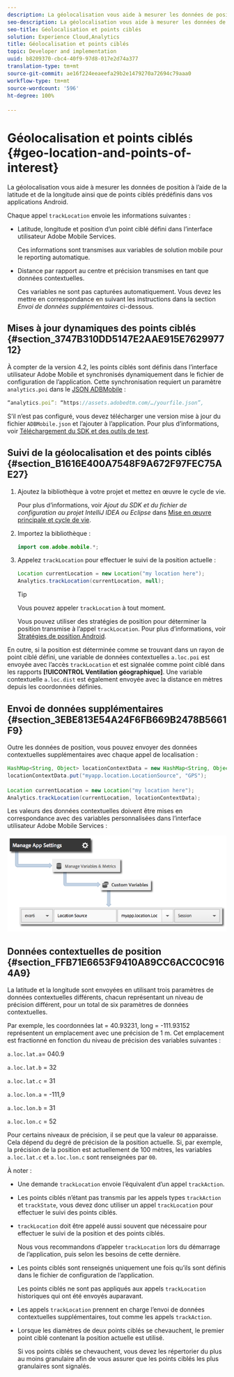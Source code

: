 ```yaml
---
description: La géolocalisation vous aide à mesurer les données de position à l’aide de la latitude et de la longitude ainsi que de points ciblés prédéfinis dans vos applications Android.
seo-description: La géolocalisation vous aide à mesurer les données de position à l’aide de la latitude et de la longitude ainsi que de points ciblés prédéfinis dans vos applications Android.
seo-title: Géolocalisation et points ciblés
solution: Experience Cloud,Analytics
title: Géolocalisation et points ciblés
topic: Developer and implementation
uuid: b8209370-cbc4-40f9-97d8-017e2d74a377
translation-type: tm+mt
source-git-commit: ae16f224eeaeefa29b2e1479270a72694c79aaa0
workflow-type: tm+mt
source-wordcount: '596'
ht-degree: 100%

---
```



# Géolocalisation et points ciblés {#geo-location-and-points-of-interest}

La géolocalisation vous aide à mesurer les données de position à l’aide de la latitude et de la longitude ainsi que de points ciblés prédéfinis dans vos applications Android.

Chaque appel `trackLocation` envoie les informations suivantes :

* Latitude, longitude et position d’un point ciblé défini dans l’interface utilisateur Adobe Mobile Services.

   Ces informations sont transmises aux variables de solution mobile pour le reporting automatique.

* Distance par rapport au centre et précision transmises en tant que données contextuelles.

   Ces variables ne sont pas capturées automatiquement. Vous devez les mettre en correspondance en suivant les instructions dans la section *Envoi de données supplémentaires* ci-dessous.

## Mises à jour dynamiques des points ciblés {#section_3747B310DD5147E2AAE915E762997712}

À compter de la version 4.2, les points ciblés sont définis dans l’interface utilisateur Adobe Mobile et synchronisés dynamiquement dans le fichier de configuration de l’application. Cette synchronisation requiert un paramètre `analytics.poi` dans le [JSON ADBMobile](/help/android/configuration/json-config/json-config.md) :

```js
“analytics.poi”: “https://assets.adobedtm.com/…/yourfile.json”,
```

S’il n’est pas configuré, vous devez télécharger une version mise à jour du fichier `ADBMobile.json` et l’ajouter à l’application. Pour plus d’informations, voir [Téléchargement du SDK et des outils de test](/help/android/getting-started/requirements.md).

## Suivi de la géolocalisation et des points ciblés {#section_B1616E400A7548F9A672F97FEC75AE27}

1. Ajoutez la bibliothèque à votre projet et mettez en œuvre le cycle de vie.

   Pour plus d’informations, voir *Ajout du SDK et du fichier de configuration au projet IntelliJ IDEA ou Eclipse* dans [Mise en œuvre principale et cycle de vie](/help/android/getting-started/dev-qs.md).

1. Importez la bibliothèque :

   ```java
   import com.adobe.mobile.*;
   ```

1. Appelez `trackLocation` pour effectuer le suivi de la position actuelle :

   ```java
   Location currentLocation = new Location("my location here"); 
   Analytics.trackLocation(currentLocation, null);
   ```

   >[!TIP]
   >
   >Vous pouvez appeler `trackLocation` à tout moment.

   Vous pouvez utiliser des stratégies de position pour déterminer la position transmise à l’appel `trackLocation`. Pour plus d’informations, voir [Stratégies de position Android](https://developer.android.com/guide/topics/location/strategies.html).

En outre, si la position est déterminée comme se trouvant dans un rayon de point ciblé défini, une variable de données contextuelles `a.loc.poi` est envoyée avec l’accès `trackLocation` et est signalée comme point ciblé dans les rapports **[!UICONTROL Ventilation géographique]**. Une variable contextuelle `a.loc.dist` est également envoyée avec la distance en mètres depuis les coordonnées définies.

## Envoi de données supplémentaires {#section_3EBE813E54A24F6FB669B2478B5661F9}

Outre les données de position, vous pouvez envoyer des données contextuelles supplémentaires avec chaque appel de localisation :

```java
HashMap<String, Object> locationContextData = new HashMap<String, Object>(); 
locationContextData.put("myapp.location.LocationSource", "GPS"); 
 
Location currentLocation = new Location("my location here"); 
Analytics.trackLocation(currentLocation, locationContextData);
```

Les valeurs des données contextuelles doivent être mises en correspondance avec des variables personnalisées dans l’interface utilisateur Adobe Mobile Services :

![](assets/map-location-context-data.png)

## Données contextuelles de position {#section_FFB71E6653F9410A89CC6ACC0C9164A9}

La latitude et la longitude sont envoyées en utilisant trois paramètres de données contextuelles différents, chacun représentant un niveau de précision différent, pour un total de six paramètres de données contextuelles.

Par exemple, les coordonnées lat = 40.93231, long = -111.93152 représentent un emplacement avec une précision de 1 m. Cet emplacement est fractionné en fonction du niveau de précision des variables suivantes :

`a.loc.lat.a`= 040.9

`a.loc.lat.b` = 32

`a.loc.lat.c` = 31

`a.loc.lon.a` = -111,9

`a.loc.lon.b` = 31

`a.loc.lon.c` = 52

Pour certains niveaux de précision, il se peut que la valeur `00` apparaisse. Cela dépend du degré de précision de la position actuelle. Si, par exemple, la précision de la position est actuellement de 100 mètres, les variables `a.loc.lat.c` et `a.loc.lon.c` sont renseignées par `00`.

À noter :

* Une demande `trackLocation` envoie l’équivalent d’un appel `trackAction`.

* Les points ciblés n’étant pas transmis par les appels types `trackAction` et `trackState`, vous devez donc utiliser un appel `trackLocation` pour effectuer le suivi des points ciblés.

* `trackLocation` doit être appelé aussi souvent que nécessaire pour effectuer le suivi de la position et des points ciblés.

   Nous vous recommandons d’appeler `trackLocation` lors du démarrage de l’application, puis selon les besoins de cette dernière.

* Les points ciblés sont renseignés uniquement une fois qu’ils sont définis dans le fichier de configuration de l’application.

   Les points ciblés ne sont pas appliqués aux appels `trackLocation` historiques qui ont été envoyés auparavant.
* Les appels `trackLocation` prennent en charge l’envoi de données contextuelles supplémentaires, tout comme les appels `trackAction`.

* Lorsque les diamètres de deux points ciblés se chevauchent, le premier point ciblé contenant la position actuelle est utilisé.

   Si vos points ciblés se chevauchent, vous devez les répertorier du plus au moins granulaire afin de vous assurer que les points ciblés les plus granulaires sont signalés.

